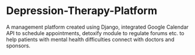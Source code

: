 # Depression-Therapy-Platform

 A management platform created using Django, integrated Google Calendar API to schedule appointments, detoxify module to regulate forums etc. to help patients with mental health difficulties connect with doctors and sponsors. 
